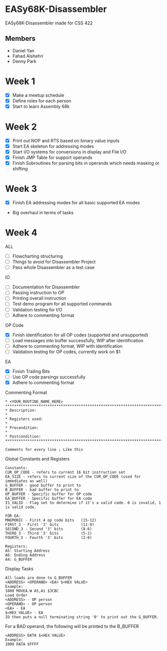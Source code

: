 # EASy68K-Disassembler
EASy68K-Disassembler made for CSS 422

## Members
+ Daniel Yan
+ Fahad Alshehri
+ Denny Park
# Week 1 
- [X] Make a meetup schedule
- [X] Define roles for each person
- [X] Start to learn Assembly 68k

# Week 2
- [X] Print out NOP and RTS based on binary value inputs
- [X] Start EA skeleton for addressing modes
- [X] Start I/O systems for conversions in display and File I/O
- [X] Finish JMP Table for support operands
- [X] Finish Subroutines for parsing bits in operands which needs masking or shifting
# Week 3
- [X] Finish EA addressing modes for all basic supported EA modes
- Big overhaul in terms of tasks

# Week 4

ALL
- [ ] Flowcharting structuring
- [ ] Things to avoid for Disassembler Project
- [ ] Pass whole Disassembler as a test case

IO
- [ ] Documentation for Disassembler
- [ ] Passing instruction to OP
- [ ] Printing overall instruction
- [ ] Test demo program for all supported commands
- [ ] Validation testing for I/O
- [ ] Adhere to commenting format

OP Code
- [X] Finish identification for all OP codes (supported and unsupported)
- [ ] Load messages into buffer successfully, WIP after identification
- [ ] Adhere to commenting format, WIP with identification
- [ ] Validation testing for OP codes, currently work on $1

EA
- [x] Finish Trailing Bits
- [ ] Use OP code parsings successfully
- [x] Adhere to commenting format

Commenting Format
```
* <YOUR_ROUTINE_NAME_HERE>
**********************************************************************************
* Description:
*
* Registers used: 
*
* Precondition: 
*
* Postcondition: 
**********************************************************************************

Comments for every line ; Like this
```
Global Constants and Registers
```
Constants:
CUR_OP_CODE - refers to current 16 bit instruction set
EA_SIZE - refers to current size of the CUR_OP_CODE (used for immediates as well)
G_BUFFER - good buffer to print to
B_BUFFER - bad buffer to print to
OP_BUFFER - Specific buffer for OP code
EA_BUFFER - Specific buffer for EA code
IS_VALID - Flag set to determine if it's a valid code. 0 is invalid, 1 is valid code.

FOR EA:
MNEMONIC - First 4 op code bits   (15-12)
FIRST_3 - First '3' bits          (11-9)
SECOND_3 - Second '3' bits        (8-6)
THIRD_3 - Third '3' bits          (5-2)
FOURTH_3 - Fourth '3' bits        (2-0)

Registers:
A5: Starting Address
A6: Ending Address
A4: G_BUFFER
```
Display Tasks
```
All loads are done to G_BUFFER
<ADDRESS> <OPERAND> <EA> $<HEX VALUE>
Example:
1000 MOVEA.W A5,A1 $3CBC
Load Order
<ADDRESS> - OP person
<OPERAND> - OP person
<EA> - EA
$<HEX VALUE> - EA
IO then puts a null terminating string '0' to print out the G_BUFFER.
```
For a BAD operand, the following will be printed to the B_BUFFER
```
<ADDRESS> DATA $<HEX VALUE>
Example:
1000 DATA $FFFF
```
